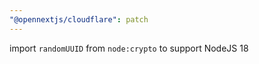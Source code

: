 ```yaml
---
"@opennextjs/cloudflare": patch
---
```


import `randomUUID` from `node:crypto` to support NodeJS 18
